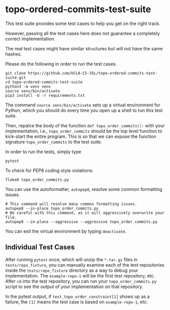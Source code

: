 # topo-ordered-commits-test-suite

This test suite provides some test cases to help you get on the right track.

However, passing all the test cases here does not guarantee a completely correct implementation.

The real test cases might have similar structures but will not have the same hashes.

Please do the following in order to run the test cases.

```
git clone https://github.com/UCLA-CS-35L/topo-ordered-commits-test-suite.git
cd topo-ordered-commits-test-suite
python3 -m venv venv
source venv/bin/activate
pip3 install -U -r requirements.txt
```

The command `source venv/bin/activate` sets up a virtual environment for Python, 
which you should do every time you open up a shell to run this test suite.

Then, repalce the body of the function `def topo_order_commits():` with your implementation, 
i.e., `topo_order_commits` should be the top level function to kick-start the entire program.
This is so that we can expose the function signature `topo_order_commits` to the test suite.

In order to run the tests, simply type 

```
pytest
```

To check for PEP8 coding style violations:
```
flake8 topo_order_commits.py
```

You can use the autoformatter, `autopep8`, resolve some common formatting issues.

```
# This command will resolve many common formatting issues.
autopep8 --in-place topo_order_commits.py
# Be careful with this command, as it will aggressively overwrite your file.
autopep8 --in-place --aggressive --aggressive topo_order_commits.py
```

You can exit the virtual environment by typing `deactivate`.


## Individual Test Cases
After running `pytest` once, which will unzip the `*.tar.gz` files in `tests/repo_fixture`, you can manually examine each of the test repositories inside the `tests/repo_fixture` directory as a way to debug your implementation. The `example-repo-1` will be the first test repository, etc. After `cd` into the test repository, you can run your `topo_order_commits.py` script to see the output of your implementation on that repository.

In the pytest output, if `test_topo_order_constraint[1]` shows up as a failure, the `[1]` means the test case is based on `example-repo-1`, etc.
